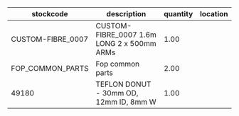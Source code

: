 |stockcode|description|quantity|location|
|---------|-----------|--------|--------|
|CUSTOM-FIBRE_0007|CUSTOM-FIBRE_0007 1.6m LONG 2 x 500mm ARMs|1.00||
|FOP_COMMON_PARTS|Fop common parts|2.00||
|49180|TEFLON DONUT - 30mm OD, 12mm ID, 8mm W|1.00||
